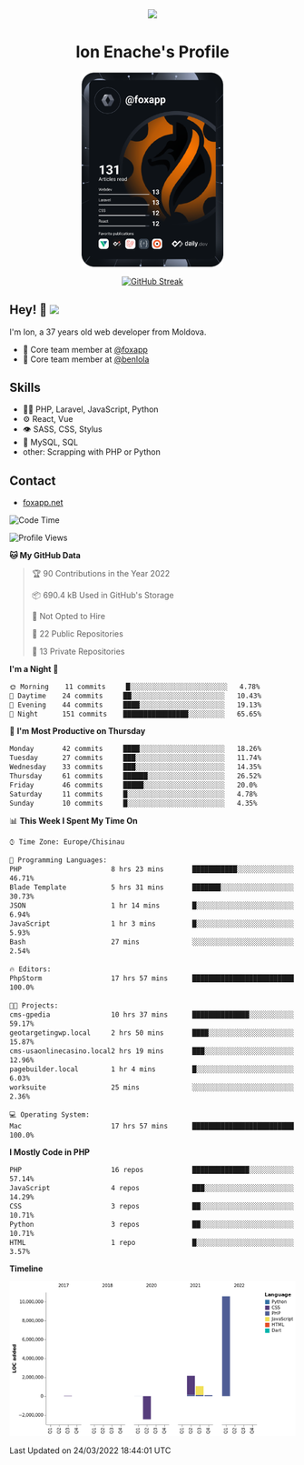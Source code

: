 <div id="header" align="center">
  <img src="https://media.giphy.com/media/M9gbBd9nbDrOTu1Mqx/giphy.gif" width="100"/>
	<h1>Ion Enache's Profile</h1>
</div>
<div align="center">
	<a href="https://app.daily.dev/foxapp"><img src="https://github.com/foxapp/foxapp/blob/master/devcard.svg" width="250" alt="Ion Enache's Dev Card"/></a>
</div>


<div align="center">
	
[![GitHub Streak](http://github-readme-streak-stats.herokuapp.com?user=foxapp&hide_border=true&date_format=M%20j%5B%2C%20Y%5D)](https://git.io/streak-stats)
	
</div>


## Hey! 👋 <img src="https://media.giphy.com/media/hvRJCLFzcasrR4ia7z/giphy.gif" width="30px"/>
I'm Ion, a 37 years old web developer from Moldova.


- 👥 Core team member at [@foxapp](https://github.com/foxapp)
- 👥 Core team member at [@benlola](https://github.com/benlola)

## Skills
- 👨‍💻 PHP, Laravel, JavaScript, Python
- ⚙️ React, Vue
- 👁️ SASS, CSS, Stylus
- 💽 MySQL, SQL
- other: Scrapping with PHP or Python

## Contact
- [foxapp.net](https://www.foxapp.net)

<!--START_SECTION:waka-->
![Code Time](http://img.shields.io/badge/Code%20Time-498%20hrs%209%20mins-blue)

![Profile Views](http://img.shields.io/badge/Profile%20Views-0-blue)

**🐱 My GitHub Data** 

> 🏆 90 Contributions in the Year 2022
 > 
> 📦 690.4 kB Used in GitHub's Storage 
 > 
> 🚫 Not Opted to Hire
 > 
> 📜 22 Public Repositories 
 > 
> 🔑 13 Private Repositories  
 > 
**I'm a Night 🦉** 

```text
🌞 Morning    11 commits     █░░░░░░░░░░░░░░░░░░░░░░░░   4.78% 
🌆 Daytime    24 commits     ██░░░░░░░░░░░░░░░░░░░░░░░   10.43% 
🌃 Evening    44 commits     ████░░░░░░░░░░░░░░░░░░░░░   19.13% 
🌙 Night      151 commits    ████████████████░░░░░░░░░   65.65%

```
📅 **I'm Most Productive on Thursday** 

```text
Monday       42 commits     ████░░░░░░░░░░░░░░░░░░░░░   18.26% 
Tuesday      27 commits     ███░░░░░░░░░░░░░░░░░░░░░░   11.74% 
Wednesday    33 commits     ███░░░░░░░░░░░░░░░░░░░░░░   14.35% 
Thursday     61 commits     ██████░░░░░░░░░░░░░░░░░░░   26.52% 
Friday       46 commits     █████░░░░░░░░░░░░░░░░░░░░   20.0% 
Saturday     11 commits     █░░░░░░░░░░░░░░░░░░░░░░░░   4.78% 
Sunday       10 commits     █░░░░░░░░░░░░░░░░░░░░░░░░   4.35%

```


📊 **This Week I Spent My Time On** 

```text
⌚︎ Time Zone: Europe/Chisinau

💬 Programming Languages: 
PHP                      8 hrs 23 mins       ███████████░░░░░░░░░░░░░░   46.71% 
Blade Template           5 hrs 31 mins       ███████░░░░░░░░░░░░░░░░░░   30.73% 
JSON                     1 hr 14 mins        █░░░░░░░░░░░░░░░░░░░░░░░░   6.94% 
JavaScript               1 hr 3 mins         █░░░░░░░░░░░░░░░░░░░░░░░░   5.93% 
Bash                     27 mins             ░░░░░░░░░░░░░░░░░░░░░░░░░   2.54%

🔥 Editors: 
PhpStorm                 17 hrs 57 mins      █████████████████████████   100.0%

🐱‍💻 Projects: 
cms-gpedia               10 hrs 37 mins      ██████████████░░░░░░░░░░░   59.17% 
geotargetingwp.local     2 hrs 50 mins       ████░░░░░░░░░░░░░░░░░░░░░   15.87% 
cms-usaonlinecasino.local2 hrs 19 mins       ███░░░░░░░░░░░░░░░░░░░░░░   12.96% 
pagebuilder.local        1 hr 4 mins         █░░░░░░░░░░░░░░░░░░░░░░░░   6.03% 
worksuite                25 mins             ░░░░░░░░░░░░░░░░░░░░░░░░░   2.36%

💻 Operating System: 
Mac                      17 hrs 57 mins      █████████████████████████   100.0%

```

**I Mostly Code in PHP** 

```text
PHP                      16 repos            ██████████████░░░░░░░░░░░   57.14% 
JavaScript               4 repos             ███░░░░░░░░░░░░░░░░░░░░░░   14.29% 
CSS                      3 repos             ██░░░░░░░░░░░░░░░░░░░░░░░   10.71% 
Python                   3 repos             ██░░░░░░░░░░░░░░░░░░░░░░░   10.71% 
HTML                     1 repo              █░░░░░░░░░░░░░░░░░░░░░░░░   3.57%

```


**Timeline**

![Chart not found](https://raw.githubusercontent.com/foxapp/foxapp/master/charts/bar_graph.png) 


 Last Updated on 24/03/2022 18:44:01 UTC
<!--END_SECTION:waka-->
